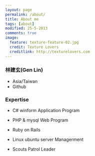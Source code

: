 ```yaml
---
layout: page
permalink: /about/
title: About me
tags: [about]
modified: 25-5-2013
comments: true
image:
  feature: texture-feature-02.jpg
  credit: Texture Lovers
  creditlink: http://texturelovers.com
---
```


### 林建玄(Gen Lin)

* Asia/Taiwan
* <a href="http://github.com/{{ site.owner.github }}" target="_blank" style="text-decoration: none;"><i class="icon-github"></i> Github</a>

### Expertise
* C# winform Application Program
* PHP & mysql Web Program
* Ruby on Rails
* Linux ubuntu server Managerment

* Scouts Patrol Leader
